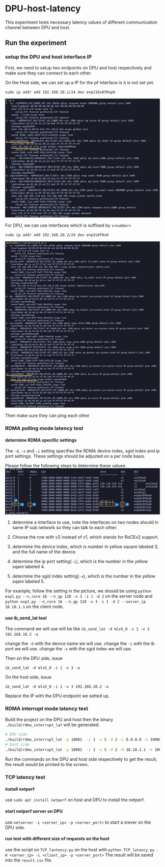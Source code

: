 # DPU-host-latency

This experiment tests necessary latency values of different communication channel between DPU and host.

## Run the experiment

### setup the DPU and host interface IP

First, we need to setup two endpoints on DPU and host respectively and make sure they can connect to each other.

On the Host side, we can set up a IP for the pf interface is it is not set yet.

```
sudo ip addr add 192.168.10.1/24 dev enp216s0f0np0
```

![](../../docs/figures/host_setup.png)

For DPU, we can use interfaces which is suffixed by `s<number>`

```
sudo ip addr add 192.168.10.2/24 dev enp3s0f0s0
```

![](../../docs/figures/dpu-setup.png)

Then make sure they can ping each other 

### RDMA polling mode latency test


#### determine RDMA specific settings

The `-d`, `-x` and `-i` setting specifies the RDMA device index, sgid index and ip port settings. These settings should be adjusted on a per node basis.

Please follow the following steps to determine these values.
![](../../docs/figures/gid_instruction.png)

1. determine a interface to use, note the interfaces on two nodes should in same IP sub network so they can talk to each other.

2. Choose the row with v2 instead of v1, which stands for RoCEv2 support.

3. determine the device index, which is number in yellow square labeled 3, and the full name of the device.

4. determine the ip port setting(`-i`), which is the number in the yellow sqare labeled 4.

5. determine the sgid index setting(`-x`), which is the number in the yellow sqare labeled 5.

For example, follow the setting in the picture, we should be using `python exp1.py --n_core 16 --n_qp 128 -x 3 -i 1 -d 2` on the server node and `python exp1.py --n_core 16 --n_qp 128 -x 3 -i 1 -d 2 --server_ip 10.10.1.1` on the client node.

#### use ib\_send\_lat tool

The command we will use will be like `ib_send_lat -d mlx5_0 -i 1 -x 3 192.168.10.2 -a`

change the `-d` with the device name we will use.
change the `-i` with the ib port we will use.
change the `-x` with the sgid index we will use.

Then on the DPU side, issue

```
ib_send_lat -d mlx5_0 -i 1 -x 3 -a
```

On the host side, issue

```
ib_send_lat -d mlx5_0 -i 1 -x 3 192.168.10.2 -a
```

Replace the IP with the DPU endpoint we setted up.

### RDMA interrupt mode latency test

Build the project on the DPU and host then the binary `./build/rdma_interrupt_lat` will be generated.

```bash
# DPU side
./build/rdma_interrupt_lat -p 10001  -i 1 -x 3 -d 2 -L 0.0.0.0 -n 10000 -s 4
# host side
./build/rdma_interrupt_lat -p 10001  -i 1 -x 3 -d 2 -H 10.10.1.1 -n 10000 -s 4
```

Run the commands on the DPU and host side respectively to get the result, the result would be printed to the screen.

### TCP latency test

#### install netperf

use `sudo apt install netperf` on host and DPU to install the netperf.

#### start netperf server on DPU

use `netserver -L <server_ip> -p <server_port>` to start a srever on the DPU side. 

#### run test with different size of requests on the host

use the script on `TCP_lantency.py` on the host with `python TCP_latency.py -H <server_ip> -L <client_ip> -p <server_port>`
The result will be saved into the `result.csv` file.

